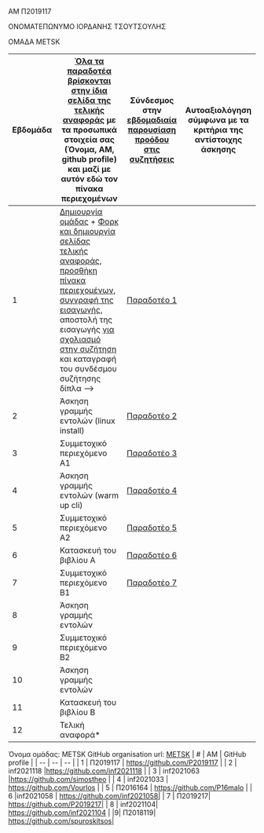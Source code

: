ΑΜ Π2019117

ΟΝΟΜΑΤΕΠΩΝΥΜΟ ΙΟΡΔΑΝΗΣ ΤΣΟΥΤΣΟΥΛΗΣ

ΟΜΑΔΑ METSK

| Εβδομάδα | [Όλα τα παραδοτέα βρίσκονται στην ίδια σελίδα της τελικής αναφοράς](https://courses-ionio.github.io/help/deliverables/) με τα προσωπικά στοιχεία σας (Όνομα, ΑΜ, github profile) και μαζί με αυτόν εδώ τον πίνακα περιεχομένων | Σύνδεσμος στην [εβδομαδιαία παρουσίαση προόδου στις συζητήσεις](https://github.com/courses-ionio/help/discussions/categories/show-and-tell) | Αυτοαξιολόγηση σύμφωνα με τα κριτήρια της αντίστοιχης άσκησης |
| --- | --- | --- | --- |
| 1 |  [Δημιουργία ομάδας](https://github.com/courses-ionio/hci/discussions/1794) + [Φορκ και δημιουργία σελίδας τελικής αναφοράς](https://courses-ionio.github.io/help/guide/), [προσθήκη πίνακα περιεχομένων](https://raw.githubusercontent.com/courses-ionio/hci/master/README.md), [συγγραφή της εισαγωγής](https://courses-ionio.github.io/help/intro/), αποστολή της εισαγωγής [για σχολιασμό στην συζήτηση](https://github.com/courses-ionio/help/discussions/categories/show-and-tell) και καταγραφή του συνδέσμου συζήτησης δίπλα --> |   [Παραδοτέο 1](https://github.com/courses-ionio/help/discussions/871) | |
| 2 | Άσκηση γραμμής εντολών (linux install) |[Παραδοτέο 2](https://github.com/courses-ionio/help/discussions/1042) | |
| 3 | Συμμετοχικό περιεχόμενο A1 |[Παραδοτέο 3](https://github.com/courses-ionio/help/discussions/1197) | |
| 4 | Άσκηση γραμμής εντολών (warm up cli) | [Παραδοτέο 4](https://github.com/courses-ionio/help/discussions/1275)| |
| 5 | Συμμετοχικό περιεχόμενο A2 |[Παραδοτέο 5](https://github.com/courses-ionio/help/discussions/1558) | |
| 6 | Κατασκευή του βιβλίου Α |[Παραδοτέο 6](https://github.com/courses-ionio/help/discussions/2123) | |
| 7 | Συμμετοχικό περιεχόμενο B1 |[Παραδοτέο 7](https://github.com/courses-ionio/help/discussions/1680) | |
| 8 | Άσκηση γραμμής εντολών | | |
| 9 | Συμμετοχικό περιεχόμενο B2 | | |
| 10 | Άσκηση γραμμής εντολών | | |
| 11 | Κατασκευή του βιβλίου Β | | |
| 12 | Τελική αναφορά* | | |



Όνομα ομάδας: METSK
GitHub organisation url: [METSK](https://github.com/METSK)
| # | ΑΜ | GitHub profile |
| -- | -- | -- |
| 1 | Π2019117  | https://github.com/P2019117 |
| 2 | inf2021118 |https://github.com/inf2021118 |
| 3 | inf2021063 |https://github.com/simostheo |
| 4 | inf2021033 | https://github.com/Vourlos |
| 5 | Π2016164 | https://github.com/P16malo |
| 6 |inf2021058  |  https://github.com/inf2021058|
| 7 |  Π2019217|  https://github.com/P2019217|
| 8 |  inf2021104| https://github.com/inf2021104 |
|9| Π2018119| https://github.com/spuroskitsos|
